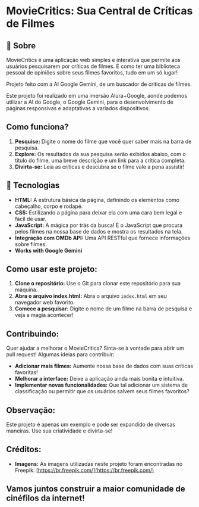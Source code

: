 
<h1>MovieCritics: Sua Central de Críticas de Filmes</h1>

<h2>🔖 Sobre</h2>
<p>MovieCritics é uma aplicação web simples e interativa que permite aos usuários pesquisarem por críticas de filmes. É como ter uma biblioteca pessoal de opiniões sobre seus filmes favoritos, tudo em um só lugar!</p>
<p>Projeto feito com a AI Google Gemini, de um buscador de criticas de filmes.</p>
<p>Este projeto foi realizado em uma imersão Alura+Google, aonde podemos utilizar a AI do Google, o Google Gemini, para o desenvolvimento de páginas responsivas e adaptativas a variados dispositivos. </p>

<h2>Como funciona?</h2>

1. **Pesquise:** Digite o nome do filme que você quer saber mais na barra de pesquisa.
2. **Explore:** Os resultados da sua pesquisa serão exibidos abaixo, com o título do filme, uma breve descrição e um link para a crítica completa.
3. **Divirta-se:** Leia as críticas e descubra se o filme vale a pena assistir!

## 🚀 Tecnologias

* **HTML:** A estrutura básica da página, definindo os elementos como cabeçalho, corpo e rodapé.
* **CSS:** Estilizando a página para deixar ela com uma cara bem legal e fácil de usar.
* **JavaScript:** A mágica por trás da busca! É o JavaScript que procura pelos filmes na nossa base de dados e mostra os resultados na tela.
* **Integração com OMDb API:** Uma API RESTful que fornece informações sobre filmes.
* **Works with Google Gemini**

## Como usar este projeto:

1. **Clone o repositório:** Use o Git para clonar este repositório para sua máquina.
2. **Abra o arquivo index.html:** Abra o arquivo `index.html` em seu navegador web favorito.
3. **Comece a pesquisar:** Digite o nome de um filme na barra de pesquisa e veja a magia acontecer!

## Contribuindo:

Quer ajudar a melhorar o MovieCritics? Sinta-se à vontade para abrir um pull request! Algumas ideias para contribuir:

* **Adicionar mais filmes:** Aumente nossa base de dados com suas críticas favoritas!
* **Melhorar a interface:** Deixe a aplicação ainda mais bonita e intuitiva.
* **Implementar novas funcionalidades:** Que tal adicionar um sistema de classificação ou permitir que os usuários salvem seus filmes favoritos?

## Observação:

Este projeto é apenas um exemplo e pode ser expandido de diversas maneiras. Use sua criatividade e divirta-se!

## Créditos:

* **Imagens:** As imagens utilizadas neste projeto foram encontradas no Freepik: [https://br.freepik.com/](https://br.freepik.com/)

<h2>Vamos juntos construir a maior comunidade de cinéfilos da internet!</h2>